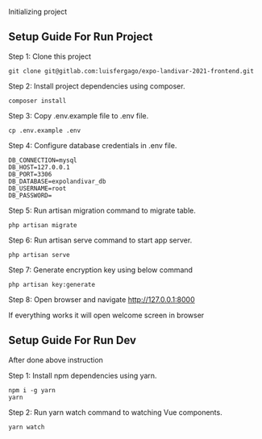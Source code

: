 Initializing project


## Setup Guide For Run Project
Step 1: Clone this project
```
git clone git@gitlab.com:luisfergago/expo-landivar-2021-frontend.git
```

Step 2: Install project dependencies using composer.
```
composer install
```

Step 3: Copy .env.example file to .env file.
```
cp .env.example .env
```

Step 4: Configure database credentials in .env file.
```
DB_CONNECTION=mysql
DB_HOST=127.0.0.1
DB_PORT=3306
DB_DATABASE=expolandivar_db
DB_USERNAME=root
DB_PASSWORD=
```

Step 5: Run artisan migration command to migrate table.
```
php artisan migrate
```

Step 6: Run artisan serve command to start app server.
```
php artisan serve
```

Step 7: Generate encryption key using below command
```
php artisan key:generate
```

Step 8: Open browser and navigate http://127.0.0.1:8000


If everything works it will open welcome screen in browser


## Setup Guide For Run Dev

After done above instruction

Step 1: Install npm dependencies using yarn.
```
npm i -g yarn
yarn
```

Step 2: Run yarn watch command to watching Vue components.
```
yarn watch
```

